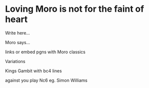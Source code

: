 # Loving Moro is not for the faint of heart

Write here...

Moro says...

links or embed pgns with Moro classics

Variations 


Kings Gambit with bc4 lines

against you play Nc6 eg. Simon Williams

